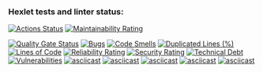 ### Hexlet tests and linter status:
[![Actions Status](https://github.com/Geogrigri/python-project-49/actions/workflows/hexlet-check.yml/badge.svg)](https://github.com/Geogrigri/python-project-49/actions)
[![Maintainability Rating](https://sonarcloud.io/api/project_badges/measure?project=Geogrigri_python-project-49&metric=sqale_rating)](https://sonarcloud.io/summary/new_code?id=Geogrigri_python-project-49)

[![Quality Gate Status](https://sonarcloud.io/api/project_badges/measure?project=Geogrigri_python-project-49&metric=alert_status)](https://sonarcloud.io/summary/new_code?id=Geogrigri_python-project-49)
[![Bugs](https://sonarcloud.io/api/project_badges/measure?project=Geogrigri_python-project-49&metric=bugs)](https://sonarcloud.io/summary/new_code?id=Geogrigri_python-project-49)
[![Code Smells](https://sonarcloud.io/api/project_badges/measure?project=Geogrigri_python-project-49&metric=code_smells)](https://sonarcloud.io/summary/new_code?id=Geogrigri_python-project-49)
[![Duplicated Lines (%)](https://sonarcloud.io/api/project_badges/measure?project=Geogrigri_python-project-49&metric=duplicated_lines_density)](https://sonarcloud.io/summary/new_code?id=Geogrigri_python-project-49)
[![Lines of Code](https://sonarcloud.io/api/project_badges/measure?project=Geogrigri_python-project-49&metric=ncloc)](https://sonarcloud.io/summary/new_code?id=Geogrigri_python-project-49)
[![Reliability Rating](https://sonarcloud.io/api/project_badges/measure?project=Geogrigri_python-project-49&metric=reliability_rating)](https://sonarcloud.io/summary/new_code?id=Geogrigri_python-project-49)
[![Security Rating](https://sonarcloud.io/api/project_badges/measure?project=Geogrigri_python-project-49&metric=security_rating)](https://sonarcloud.io/summary/new_code?id=Geogrigri_python-project-49)
[![Technical Debt](https://sonarcloud.io/api/project_badges/measure?project=Geogrigri_python-project-49&metric=sqale_index)](https://sonarcloud.io/summary/new_code?id=Geogrigri_python-project-49)
[![Vulnerabilities](https://sonarcloud.io/api/project_badges/measure?project=Geogrigri_python-project-49&metric=vulnerabilities)](https://sonarcloud.io/summary/new_code?id=Geogrigri_python-project-49)
[![asciicast](https://asciinema.org/a/hL1jhadLaSvyaki0HzxycDDSy.svg)](https://asciinema.org/a/hL1jhadLaSvyaki0HzxycDDSy)
[![asciicast](https://asciinema.org/a/wCXPlCnUl6c4FZpHoK2cLVwzu.svg)](https://asciinema.org/a/wCXPlCnUl6c4FZpHoK2cLVwzu)
[![asciicast](https://asciinema.org/a/mGfBfqjgbCoQEHY4SfWwIlLc5.svg)](https://asciinema.org/a/mGfBfqjgbCoQEHY4SfWwIlLc5)
[![asciicast](https://asciinema.org/a/zNraqAU0NBTYBrwe6Ib9l8ELK.svg)](https://asciinema.org/a/zNraqAU0NBTYBrwe6Ib9l8ELK)
[![asciicast](https://asciinema.org/a/oXMY4G8J32DXJwiyFWANu2Eg9.svg)](https://asciinema.org/a/oXMY4G8J32DXJwiyFWANu2Eg9)

